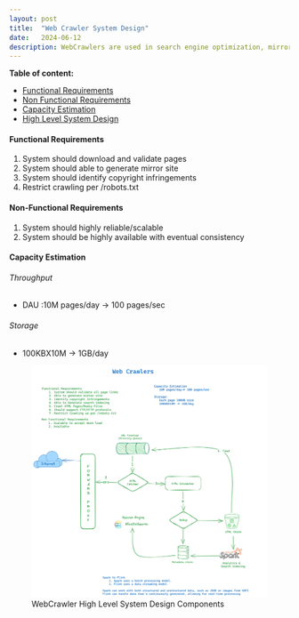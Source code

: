 ```yaml
---
layout: post
title:  "Web Crawler System Design"
date:   2024-06-12
description: WebCrawlers are used in search engine optimization, mirror site creation, identify copyright infringements.
---
```



**Table of content:**
- [Functional Requirements](#item-one)
- [Non Functional Requirements](#item-two)
- [Capacity Estimation](#item-three)
- [High Level System Design](#item-four)

<h4> Functional Requirements</h4>

<ol>
<li>System should download and validate pages</li> 
<li>System should able to generate mirror site</li> 
<li>System should identify copyright infringements</li> 
<li>Restrict crawling per /robots.txt</li> 
</ol>

<h4> Non-Functional Requirements</h4>

<ol>
<li>System should highly reliable/scalable</li> 
<li>System should be highly available with eventual consistency</li> 
</ol>

<h4> Capacity Estimation</h4>

<h6> Throughput </h6>
<ul>
<li>DAU :10M pages/day -> 100 pages/sec</li> 
</ul>
<h6>Storage</h6>
<ul>
<li>100KBX10M -> 1GB/day</li> 
</ul>




<figure>
	<img src="/assets/img/web_crawler.png" alt=""> 
	<figcaption>WebCrawler High Level System Design Components</figcaption>
</figure>


